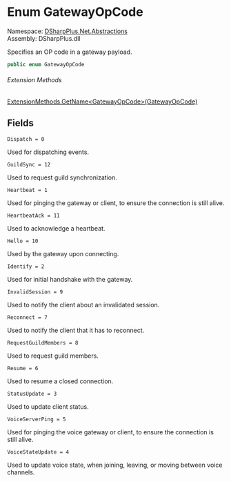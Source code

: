 # Enum GatewayOpCode

Namespace: [DSharpPlus.Net.Abstractions](DSharpPlus.Net.Abstractions.md)  
Assembly: DSharpPlus.dll

Specifies an OP code in a gateway payload.

```csharp
public enum GatewayOpCode
```

###### Extension Methods

[ExtensionMethods.GetName<GatewayOpCode\>\(GatewayOpCode\)](DSharpPlus.SlashCommands.ExtensionMethods.md\#DSharpPlus\_SlashCommands\_ExtensionMethods\_GetName\_\_1\_\_\_0\_)

## Fields

`Dispatch = 0` 

Used for dispatching events.

`GuildSync = 12` 

Used to request guild synchronization.

`Heartbeat = 1` 

Used for pinging the gateway or client, to ensure the connection is still alive.

`HeartbeatAck = 11` 

Used to acknowledge a heartbeat.

`Hello = 10` 

Used by the gateway upon connecting.

`Identify = 2` 

Used for initial handshake with the gateway.

`InvalidSession = 9` 

Used to notify the client about an invalidated session.

`Reconnect = 7` 

Used to notify the client that it has to reconnect.

`RequestGuildMembers = 8` 

Used to request guild members.

`Resume = 6` 

Used to resume a closed connection.

`StatusUpdate = 3` 

Used to update client status.

`VoiceServerPing = 5` 

Used for pinging the voice gateway or client, to ensure the connection is still alive.

`VoiceStateUpdate = 4` 

Used to update voice state, when joining, leaving, or moving between voice channels.


